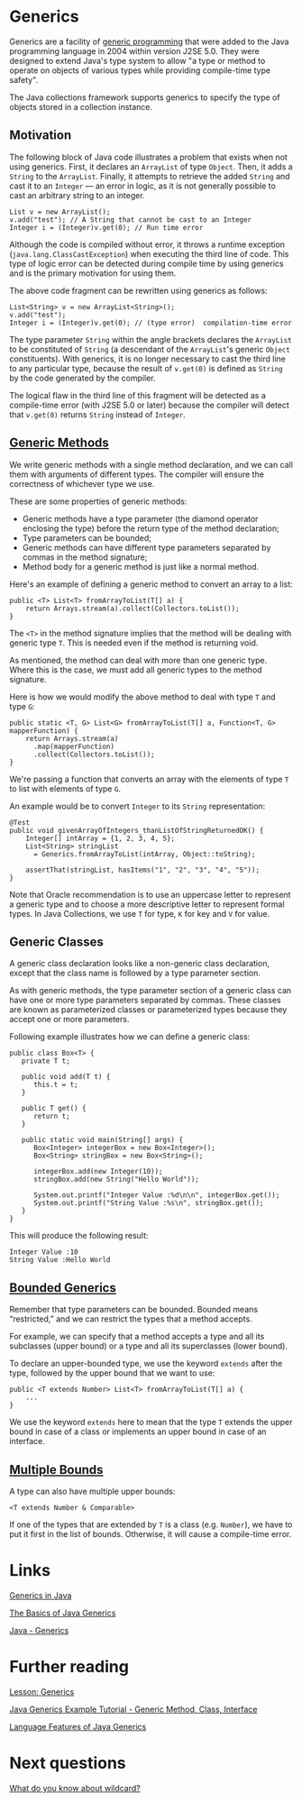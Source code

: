 # Generics
Generics are a facility of [generic programming](https://en.wikipedia.org/wiki/Generic_programming) that were added to the Java programming language in 2004 within version J2SE 5.0. They were designed to extend Java's type system to allow "a type or method to operate on objects of various types while providing compile-time type safety".

The Java collections framework supports generics to specify the type of objects stored in a collection instance.

## Motivation
The following block of Java code illustrates a problem that exists when not using generics. First, it declares an `ArrayList` of type `Object`. Then, it adds a `String` to the `ArrayList`. Finally, it attempts to retrieve the added `String` and cast it to an `Integer` — an error in logic, as it is not generally possible to cast an arbitrary string to an integer.
```
List v = new ArrayList();
v.add("test"); // A String that cannot be cast to an Integer
Integer i = (Integer)v.get(0); // Run time error
```

Although the code is compiled without error, it throws a runtime exception (`java.lang.ClassCastException`) when executing the third line of code. This type of logic error can be detected during compile time by using generics and is the primary motivation for using them.

The above code fragment can be rewritten using generics as follows:
```
List<String> v = new ArrayList<String>();
v.add("test");
Integer i = (Integer)v.get(0); // (type error)  compilation-time error
```

The type parameter `String` within the angle brackets declares the `ArrayList` to be constituted of `String` (a descendant of the `ArrayList`'s generic `Object` constituents). With generics, it is no longer necessary to cast the third line to any particular type, because the result of `v.get(0)` is defined as `String` by the code generated by the compiler.

The logical flaw in the third line of this fragment will be detected as a compile-time error (with J2SE 5.0 or later) because the compiler will detect that `v.get(0)` returns `String` instead of `Integer`.

## [Generic Methods](https://www.baeldung.com/java-generics#generic-methods)
We write generic methods with a single method declaration, and we can call them with arguments of different types. The compiler will ensure the correctness of whichever type we use.

These are some properties of generic methods:
- Generic methods have a type parameter (the diamond operator enclosing the type) before the return type of the method declaration;
- Type parameters can be bounded;
- Generic methods can have different type parameters separated by commas in the method signature;
- Method body for a generic method is just like a normal method.

Here's an example of defining a generic method to convert an array to a list:
```
public <T> List<T> fromArrayToList(T[] a) {   
    return Arrays.stream(a).collect(Collectors.toList());
}
```

The `<T>` in the method signature implies that the method will be dealing with generic type `T`. This is needed even if the method is returning void.

As mentioned, the method can deal with more than one generic type. Where this is the case, we must add all generic types to the method signature.

Here is how we would modify the above method to deal with type `T` and type `G`:
```
public static <T, G> List<G> fromArrayToList(T[] a, Function<T, G> mapperFunction) {
    return Arrays.stream(a)
      .map(mapperFunction)
      .collect(Collectors.toList());
}
```

We're passing a function that converts an array with the elements of type `T` to list with elements of type `G`.

An example would be to convert `Integer` to its `String` representation:
```
@Test
public void givenArrayOfIntegers_thanListOfStringReturnedOK() {
    Integer[] intArray = {1, 2, 3, 4, 5};
    List<String> stringList
      = Generics.fromArrayToList(intArray, Object::toString);
 
    assertThat(stringList, hasItems("1", "2", "3", "4", "5"));
}
```

Note that Oracle recommendation is to use an uppercase letter to represent a generic type and to choose a more descriptive letter to represent formal types. In Java Collections, we use `T` for type, `K` for key and `V` for value.

## Generic Classes
A generic class declaration looks like a non-generic class declaration, except that the class name is followed by a type parameter section.

As with generic methods, the type parameter section of a generic class can have one or more type parameters separated by commas. These classes are known as parameterized classes or parameterized types because they accept one or more parameters.

Following example illustrates how we can define a generic class:
```
public class Box<T> {
   private T t;

   public void add(T t) {
      this.t = t;
   }

   public T get() {
      return t;
   }

   public static void main(String[] args) {
      Box<Integer> integerBox = new Box<Integer>();
      Box<String> stringBox = new Box<String>();
    
      integerBox.add(new Integer(10));
      stringBox.add(new String("Hello World"));

      System.out.printf("Integer Value :%d\n\n", integerBox.get());
      System.out.printf("String Value :%s\n", stringBox.get());
   }
}
```

This will produce the following result:
```
Integer Value :10
String Value :Hello World
```

## [Bounded Generics](https://www.baeldung.com/java-generics#1-bounded-generics)
Remember that type parameters can be bounded. Bounded means “restricted,” and we can restrict the types that a method accepts.

For example, we can specify that a method accepts a type and all its subclasses (upper bound) or a type and all its superclasses (lower bound).

To declare an upper-bounded type, we use the keyword `extends` after the type, followed by the upper bound that we want to use:
```
public <T extends Number> List<T> fromArrayToList(T[] a) {
    ...
}
```

We use the keyword `extends` here to mean that the type `T` extends the upper bound in case of a class or implements an upper bound in case of an interface.

## [Multiple Bounds](https://www.baeldung.com/java-generics#2-multiple-bounds)
A type can also have multiple upper bounds:
```
<T extends Number & Comparable>
```

If one of the types that are extended by `T` is a class (e.g. `Number`), we have to put it first in the list of bounds. Otherwise, it will cause a compile-time error.

# Links
[Generics in Java](https://en.wikipedia.org/wiki/Generics_in_Java)

[The Basics of Java Generics](https://www.baeldung.com/java-generics#generic-methods)

[Java - Generics](https://www.tutorialspoint.com/java/java_generics.htm)

# Further reading
[Lesson: Generics](https://docs.oracle.com/javase/tutorial/java/generics/index.html)

[Java Generics Example Tutorial - Generic Method, Class, Interface](https://www.digitalocean.com/community/tutorials/java-generics-example-method-class-interface)

[Language Features of Java Generics](http://www.angelikalanger.com/GenericsFAQ/FAQSections/Features.html)

# Next questions
[What do you know about wildcard?](https://github.com/Kirchhoff-/Android-Interview-Questions/blob/master/Java/What%20do%20you%20know%20about%20wildcard.md)

